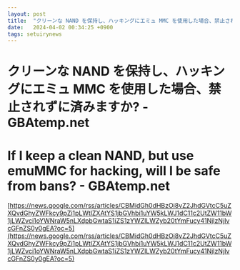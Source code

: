 ```yaml
---
layout: post
title:  "クリーンな NAND を保持し、ハッキングにエミュ MMC を使用した場合、禁止されずに済みますか? - GBAtemp.net"
date:   2024-04-02 00:34:25 +0900
tags: setuirynews 
---
```


# クリーンな NAND を保持し、ハッキングにエミュ MMC を使用した場合、禁止されずに済みますか? - GBAtemp.net



# If I keep a clean NAND, but use emuMMC for hacking, will I be safe from bans? - GBAtemp.net

[https://news.google.com/rss/articles/CBMidGh0dHBzOi8vZ2JhdGVtcC5uZXQvdGhyZWFkcy9pZi1pLWtlZXAtYS1jbGVhbi1uYW5kLWJ1dC11c2UtZW11bW1jLWZvci1oYWNraW5nLXdpbGwtaS1iZS1zYWZlLWZyb20tYmFucy41NjIzNjIvcGFnZS0y0gEA?oc=5](https://news.google.com/rss/articles/CBMidGh0dHBzOi8vZ2JhdGVtcC5uZXQvdGhyZWFkcy9pZi1pLWtlZXAtYS1jbGVhbi1uYW5kLWJ1dC11c2UtZW11bW1jLWZvci1oYWNraW5nLXdpbGwtaS1iZS1zYWZlLWZyb20tYmFucy41NjIzNjIvcGFnZS0y0gEA?oc=5)

